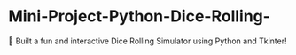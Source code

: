 # Mini-Project-Python-Dice-Rolling-
🎲 Built a fun and interactive Dice Rolling Simulator using Python and Tkinter!
